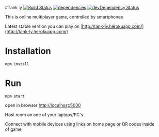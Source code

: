#Tank.ly [![Build Status](https://travis-ci.org/eagleeye/multiplayerTanks.svg)](https://travis-ci.org/eagleeye/multiplayerTanks) [![dependencies](https://david-dm.org/eagleeye/multiplayerTanks.svg)](https://david-dm.org/eagleeye/multiplayerTanks) [![devDependency Status](https://david-dm.org/eagleeye/multiplayerTanks/dev-status.svg)](https://david-dm.org/eagleeye/multiplayerTanks#info=devDependencies)

This is online multiplayer game, controlled by smartphones

Latest stable version you can play on [http://tank-ly.herokuapp.com/](http://tank-ly.herokuapp.com/)

# Installation

`npm install`

# Run

`npm start` 

open in browser [http://localhost:5000](http://localhost:5000)

Host room on one of your laptops/PC's

Connect with mobile devices using links on home page or QR codes inside of game